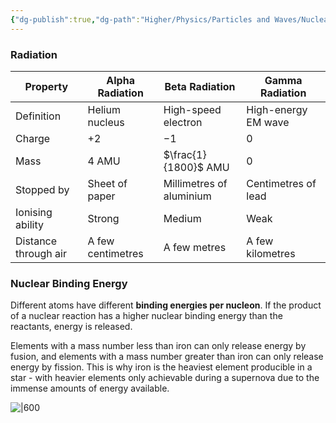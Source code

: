 ```yaml
---
{"dg-publish":true,"dg-path":"Higher/Physics/Particles and Waves/Nuclear Reactions.md","dg-permalink":"physics/nuclear-reactions","permalink":"/physics/nuclear-reactions/","created":"","updated":""}
---
```



### Radiation

| Property             | Alpha Radiation   | Beta Radiation           | Gamma Radiation     |
| -------------------- | ----------------- | ------------------------ | ------------------- |
| Definition           | Helium nucleus    | High-speed electron      | High-energy EM wave |
| Charge               | $+2$              | $-1$                     | $0$                 |
| Mass                 | $4$ AMU           | $\frac{1}{1800}$ AMU     | $0$                 |
| Stopped by           | Sheet of paper    | Millimetres of aluminium | Centimetres of lead |
| Ionising ability     | Strong            | Medium                   | Weak                |
| Distance through air | A few centimetres | A few metres             | A few kilometres    |

### Nuclear Binding Energy
Different atoms have different **binding energies per nucleon**. If the product of a nuclear reaction has a higher nuclear binding energy than the reactants, energy is released.

Elements with a mass number less than iron can only release energy by fusion, and elements with a mass number greater than iron can only release energy by fission. This is why iron is the heaviest element producible in a star - with heavier elements only achievable during a supernova due to the immense amounts of energy available.

![|600](https://www.schoolphysics.co.uk/age16-19/Nuclear%20physics/Nuclear%20structure/text/Binding_energy_per_nucleon/images/1.png)
